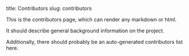title:  Contributors
slug: contributors


This is the contributors page, which can render any markdown or html.

It should describe general background information on the project.

Additionally, there should probably be an auto-generated contributors list here.
